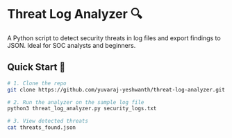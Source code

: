 # Threat Log Analyzer 🔍

A Python script to detect security threats in log files and export findings to JSON. Ideal for SOC analysts and beginners.

## Quick Start 🚀

```bash
# 1. Clone the repo
git clone https://github.com/yuvaraj-yeshwanth/threat-log-analyzer.git && cd threat-log-analyzer

# 2. Run the analyzer on the sample log file
python3 threat_log_analyzer.py security_logs.txt

# 3. View detected threats
cat threats_found.json
